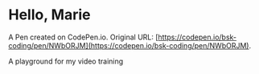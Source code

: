 # Hello, Marie

A Pen created on CodePen.io. Original URL: [https://codepen.io/bsk-coding/pen/NWbORJM](https://codepen.io/bsk-coding/pen/NWbORJM).

A playground for my video training
